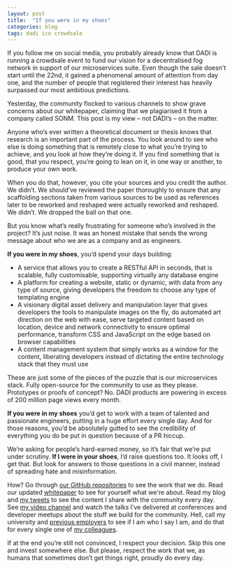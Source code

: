```yaml
---
layout: post
title:  "If you were in my shoes"
categories: blog
tags: dadi ico crowdsale
---
```


If you follow me on social media, you probably already know that DADI is running a crowdsale event to fund our vision for a decentralised fog network in support of our microservices suite. Even though the sale doesn't start until the 22nd, it gained a phenomenal amount of attention from day one, and the number of people that registered their interest has heavily surpassed our most ambitious predictions.

Yesterday, the community flocked to various channels to show grave concerns about our whitepaper, claiming that we plagiarised it from a company called SONM. This post is my view – not DADI’s – on the matter.<!--more-->

Anyone who’s ever written a theoretical document or thesis knows that research is an important part of the process. You look around to see who else is doing something that is remotely close to what you’re trying to achieve, and you look at how they’re doing it. If you find something that is good, that you respect, you’re going to lean on it, in one way or another, to produce your own work.

When you do that, however, you cite your sources and you credit the author. We didn’t. We should’ve reviewed the paper thoroughly to ensure that any scaffolding sections taken from various sources to be used as references later to be reworked and reshaped were actually reworked and reshaped. We didn’t. We dropped the ball on that one.

But you know what’s really frustrating for someone who’s involved in the project? It’s just noise. It was an honest mistake that sends the wrong message about who we are as a company and as engineers.

**If you were in my shoes**, you’d spend your days building:

- A service that allows you to create a RESTful API in seconds, that is scalable, fully customisable, supporting virtually any database engine
- A platform for creating a website, static or dynamic, with data from any type of source, giving developers the freedom to choose any type of templating engine
- A visionary digital asset delivery and manipulation layer that gives developers the tools to manipulate images on the fly, do automated art direction on the web with ease, serve targeted content based on location, device and network connectivity to ensure optimal performance, transform CSS and JavaScript on the edge based on browser capabilities
- A content management system that simply works as a window for the content, liberating developers instead of dictating the entire technology stack that they must use 

These are just some of the pieces of the puzzle that is our microservices stack. Fully open-source for the community to use as they please. Prototypes or proofs of concept? No. DADI products are powering in excess of 200 million page views every month.

**If you were in my shoes** you’d get to work with a team of talented and passionate engineers, putting in a huge effort every single day. And for those reasons, you’d be absolutely gutted to see the credibility of everything you do be put in question because of a PR hiccup.

We’re asking for people’s hard-earned money, so it’s fair that we’re put under scrutiny. **If I were in your shoes**, I’d raise questions too. It looks off, I get that. But look for answers to those questions in a civil manner, instead of spreading hate and misinformation.

How? Go through [our GitHub repositories](https://github.com/dadi) to see the work that we do. Read our updated [whitepaper](http://dadi.link/kx) to see for yourself what we're about. Read my blog and [my tweets](https://twitter.com/eduardoboucas) to see the content I share with the community every day. See [my video channel](https://eduardoboucas.com/video/) and watch the talks I’ve delivered at conferences and developer meetups about the stuff we build for the community. Hell, call my university and [previous employers](https://www.linkedin.com/in/eduardoboucas/) to see if I am who I say I am, and do that for every single one of [my colleagues](https://dadi.cloud/en/team).

If at the end you’re still not convinced, I respect your decision. Skip this one and invest somewhere else. But please, respect the work that we, as humans that sometimes don’t get things right, proudly do every day.<!--tomb-->
